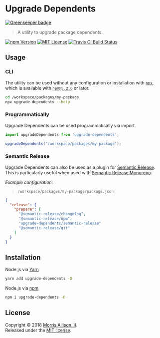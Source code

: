 # Upgrade Dependents

[![Greenkeeper badge](https://badges.greenkeeper.io/morrisallison/upgrade-dependents.svg)](https://greenkeeper.io/)

> A utility to upgrade package dependents.

[![npm Version][badge-npm]][npm]
[![MIT License][badge-license]][license]
[![Travis CI Build Status][badge-travis]][travis]

[badge-license]: https://img.shields.io/badge/license-MIT-blue.svg?style=flat-square
[badge-npm]: https://img.shields.io/npm/v/upgrade-dependents.svg?style=flat-square
[badge-travis]: https://img.shields.io/travis/morrisallison/upgrade-dependents.svg?style=flat-square
[license]: https://github.com/morrisallison/upgrade-dependents/raw/master/LICENSE
[npm]: https://www.npmjs.com/package/upgrade-dependents
[travis]: https://travis-ci.org/morrisallison/upgrade-dependents

## Usage

### CLI

The utility can be used without any configuration or installation with [`npx`][npx], which is available with [`npm@5.2.0`][npm@5.2.0] or later.

```bash
cd /workspace/packages/my-package
npx upgrade-dependents --help
```

[npx]: https://github.com/zkat/npx
[npm@5.2.0]: https://github.com/npm/npm/releases/tag/v5.2.0

### Programmatically

Upgrade Dependents can be used programmatically via import.

```javascript
import upgradeDependents from 'upgrade-dependents';

upgradeDependents("/workspace/packages/my-package");
```

### Semantic Release

Upgrade Dependents can also be used as a plugin for [Semantic Release][]. This is particularly useful when used with [Semantic Release Monorepo][].

[Semantic Release]: https://github.com/semantic-release/semantic-release
[Semantic Release Monorepo]: https://github.com/Updater/semantic-release-monorepo

_Example configuration:_

> `/workspace/packages/my-package/package.json`

```json
{
  "release": {
    "prepare": [
      "@semantic-release/changelog",
      "@semantic-release/npm",
      "upgrade-dependents/semantic-release"
      "@semantic-release/git"
    ]
  }
}
```

## Installation

Node.js via [Yarn](https://yarnpkg.com/)

```bash
yarn add upgrade-dependents -D
```

Node.js via [npm](https://www.npmjs.com/)

```bash
npm i upgrade-dependents -D
```

## License

Copyright &copy; 2018 [Morris Allison III](http://morris.xyz).
<br>Released under the [MIT license][license].
